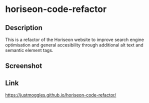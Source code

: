 # horiseon-code-refactor

## Description

This is a refactor of the Horiseon website to improve search engine optimisation and general accesibility through additional alt text and semantic element tags.

## Screenshot

## Link

https://justmoggles.github.io/horiseon-code-refactor/
